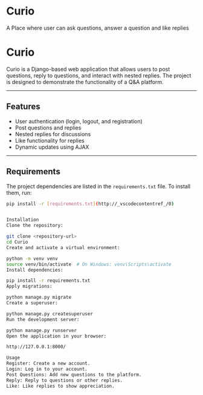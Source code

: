 # Curio
A Place where user can ask questions, answer a question and like replies
# Curio

Curio is a Django-based web application that allows users to post questions, reply to questions, and interact with nested replies. The project is designed to demonstrate the functionality of a Q&A platform.

---

## Features

- User authentication (login, logout, and registration)
- Post questions and replies
- Nested replies for discussions
- Like functionality for replies
- Dynamic updates using AJAX

---

## Requirements

The project dependencies are listed in the `requirements.txt` file. To install them, run:

```bash
pip install -r [requirements.txt](http://_vscodecontentref_/0)


Installation
Clone the repository:

git clone <repository-url>
cd Curio
Create and activate a virtual environment:

python -m venv venv
source venv/bin/activate  # On Windows: venv\Scripts\activate
Install dependencies:

pip install -r requirements.txt
Apply migrations:

python manage.py migrate
Create a superuser:

python manage.py createsuperuser
Run the development server:

python manage.py runserver
Open the application in your browser:

http://127.0.0.1:8000/

Usage
Register: Create a new account.
Login: Log in to your account.
Post Questions: Add new questions to the platform.
Reply: Reply to questions or other replies.
Like: Like replies to show appreciation.
